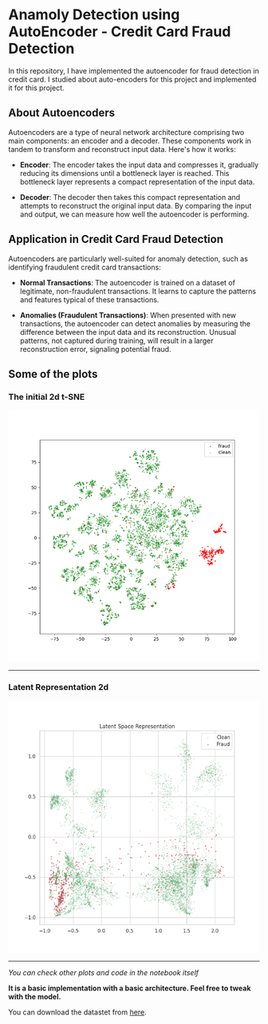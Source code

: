 # Anamoly Detection using AutoEncoder - Credit Card Fraud Detection

In this repository, I have implemented the autoencoder for fraud detection in credit card. I studied about auto-encoders for this 
project and implemented it for this project. 

## About Autoencoders
Autoencoders are a type of neural network architecture comprising two main components: an encoder and a decoder. These components work in tandem to transform and reconstruct input data. Here's how it works:

- **Encoder**: The encoder takes the input data and compresses it, gradually reducing its dimensions until a bottleneck layer is reached. This bottleneck layer represents a compact representation of the input data.

- **Decoder**: The decoder then takes this compact representation and attempts to reconstruct the original input data. By comparing the input and output, we can measure how well the autoencoder is performing.

## Application in Credit Card Fraud Detection
Autoencoders are particularly well-suited for anomaly detection, such as identifying fraudulent credit card transactions:

- **Normal Transactions**: The autoencoder is trained on a dataset of legitimate, non-fraudulent transactions. It learns to capture the patterns and features typical of these transactions.

- **Anomalies (Fraudulent Transactions)**: When presented with new transactions, the autoencoder can detect anomalies by measuring the difference between the input data and its reconstruction. Unusual patterns, not captured during training, will result in a larger reconstruction error, signaling potential fraud.

## Some of the plots
### The initial 2d t-SNE
![](plots/t-SNE_initial2d.png)
________
### Latent Representation 2d
![](plots/latent_representation_2d.png)
_________
*You can check other plots and code in the notebook itself*

**It is a basic implementation with a basic architecture. Feel free to tweak with the model.**

You can download the datastet from [here](https://www.kaggle.com/datasets/mlg-ulb/creditcardfraud).
